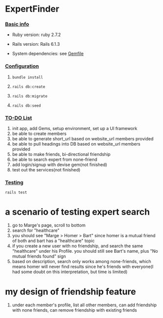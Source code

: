 # ExpertFinder

### [Basic info](#basic-info)

- Ruby version: ruby 2.7.2

- Rails version: Rails 6.1.3

- System dependencies: see [Gemfile](./Gemfile)

### [Configuration](#configuration)

1. `bundle install`

2. `rails db:create`

3. `rails db:migrate`

4. `rails db:seed`

### [TO-DO List](#to-do-list)
1. init app, add Gems, setup environment, set up a UI framework
2. be able to create members
3. be able to generate short_url based on website_url members provided
4. be able to pull headings into DB based on website_url members provided
5. be able to make friends, bi-directional friendship
6. be able to search expert from none-friend
7. add login/signup with devise gem(not finished)
8. test out the services(not finished)

### [Testing](#testing)

`rails test`

# a scenario of testing expert search  
1. go to Marge's page, scroll to bottom
2. search for "healthcare"
3. you should see "Marge > Homer > Bart" since homer is a mutual friend of both and bart has a "healthcare" topic
4. if you create a new user with no friendship, and search the same "healthcare" under his Profile. you should still see Bart's name, plus "No mutual friends found" sign
5. based on description, search only works among none-friends, which means homer will never find results since he's friends with everyone(I had some doubt on this interpretation, but time is limited)


# my design of friendship feature
1. under each member's profile, list all other members, can add friendship with none friends, can remove friendship with existing friends

